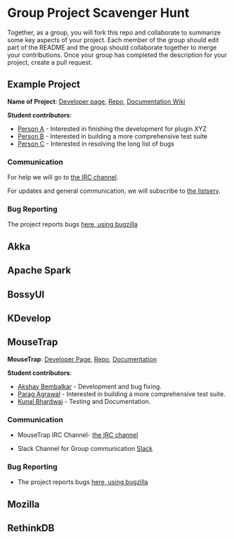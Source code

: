 # Group Project Scavenger Hunt

Together, as a group, you will fork this repo and collaborate to summarize some key aspects of your project. Each member of the group should edit part of the README and the group should collaborate together to merge your contributions. Once your group has completed the description for your project, create a pull request.

## Example Project

**Name of Project**: [Developer page](#), [Repo](#), [Documentation Wiki](#)

**Student contributors**:

* [Person A](#) - Interested in finishing the development for plugin XYZ
* [Person B](#) - Interested in building a more comprehensive test suite
* [Person C](#) - Interested in resolving the long list of bugs

### Communication

For help we will go to [the IRC channel](#). 

For updates and general communication, we will subscribe to [the listserv](#).

### Bug Reporting

The project reports bugs [here, using bugzilla](#)

## Akka

## Apache Spark

## BossyUI

## KDevelop

## MouseTrap
**MouseTrap**: [Developer Page](https://wiki.gnome.org/action/show/Projects/MouseTrap?action=show&redirect=MouseTrap), [Repo](https://git.gnome.org/browse/mousetrap/), [Documentation](https://wiki.gnome.org/action/show/Projects/MouseTrap?action=show&redirect=MouseTrap)

**Student contributors**:
* [Akshay Bembalkar](https://github.com/akshaybembalkar) - Development and bug fixing.
* [Parag Agrawal](http://github.com/pagrawal1407) - Interested in building a more comprehensive test suite.
* [Kunal Bhardwaj](https://github.com/kunal006956665) - Testing and Documentation. 

### Communication
* MouseTrap IRC Channel- [the IRC channel](https://wiki.gnome.org/Projects/MouseTrap/Meetings)

* Slack Channel for Group communication [Slack](https://slack.com)

### Bug Reporting
* The project reports bugs [here, using bugzilla](https://bugzilla.gnome.org/)


## Mozilla

## RethinkDB
